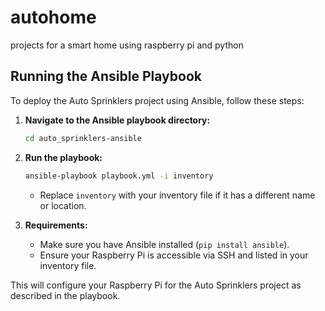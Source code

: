 # autohome
projects for a smart home using raspberry pi and python

## Running the Ansible Playbook

To deploy the Auto Sprinklers project using Ansible, follow these steps:

1. **Navigate to the Ansible playbook directory:**
   ```sh
   cd auto_sprinklers-ansible
   ```

2. **Run the playbook:**
   ```sh
   ansible-playbook playbook.yml -i inventory
   ```
   - Replace `inventory` with your inventory file if it has a different name or location.

3. **Requirements:**
   - Make sure you have Ansible installed (`pip install ansible`).
   - Ensure your Raspberry Pi is accessible via SSH and listed in your inventory file.

This will configure your Raspberry Pi for the Auto Sprinklers project as described in the playbook.
